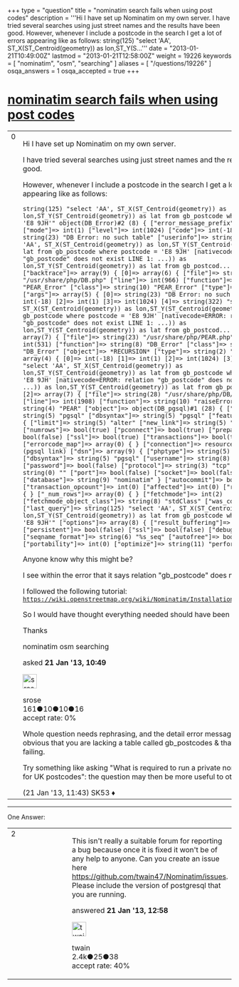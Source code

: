 +++
type = "question"
title = "nominatim search fails when using post codes"
description = '''Hi I have set up Nominatim on my own server. I have tried several searches using just street names and the results have been good. However, whenever I include a postcode in the search I get a lot of errors appearing like as follows: string(125) &quot;select &#x27;AA&#x27;, ST_X(ST_Centroid(geometry)) as lon,ST_Y(S...'''
date = "2013-01-21T10:49:00Z"
lastmod = "2013-01-21T12:58:00Z"
weight = 19226
keywords = [ "nominatim", "osm", "searching" ]
aliases = [ "/questions/19226" ]
osqa_answers = 1
osqa_accepted = true
+++

<div class="headNormal">

# [nominatim search fails when using post codes](/questions/19226/nominatim-search-fails-when-using-post-codes)

</div>

<div id="main-body">

<div id="askform">

<table id="question-table" style="width:100%;">
<colgroup>
<col style="width: 50%" />
<col style="width: 50%" />
</colgroup>
<tbody>
<tr>
<td style="width: 30px; vertical-align: top"><div class="vote-buttons">
<span id="post-19226-upvote" class="ajax-command post-vote up" rel="nofollow" title="I like this post (click again to cancel)"> </span>
<div id="post-19226-score" class="post-score" title="current number of votes">
0
</div>
<span id="post-19226-downvote" class="ajax-command post-vote down" rel="nofollow" title="I dont like this post (click again to cancel)"> </span> <span id="favorite-mark" class="ajax-command favorite-mark" rel="nofollow" title="mark/unmark this question as favorite (click again to cancel)"> </span>
<div id="favorite-count" class="favorite-count">
&#10;</div>
</div></td>
<td><div id="item-right">
<div class="question-body">
<p>Hi I have set up Nominatim on my own server.</p>
<p>I have tried several searches using just street names and the results have been good.</p>
<p>However, whenever I include a postcode in the search I get a lot of errors appearing like as follows:</p>
<pre><code>string(125) &quot;select &#39;AA&#39;, ST_X(ST_Centroid(geometry)) as lon,ST_Y(ST_Centroid(geometry)) as lat from gb_postcode where postcode = &#39;E8 9JH&#39;&quot; object(DB_Error)#2 (8) { [&quot;error_message_prefix&quot;]=&gt; string(0) &quot;&quot; [&quot;mode&quot;]=&gt; int(1) [&quot;level&quot;]=&gt; int(1024) [&quot;code&quot;]=&gt; int(-18) [&quot;message&quot;]=&gt; string(23) &quot;DB Error: no such table&quot; [&quot;userinfo&quot;]=&gt; string(322) &quot;select &#39;AA&#39;, ST_X(ST_Centroid(geometry)) as lon,ST_Y(ST_Centroid(geometry)) as lat from gb_postcode where postcode = &#39;E8 9JH&#39; [nativecode=ERROR: relation &quot;gb_postcode&quot; does not exist LINE 1: ...)) as lon,ST_Y(ST_Centroid(geometry)) as lat from gb_postcod... ^]&quot; [&quot;backtrace&quot;]=&gt; array(9) { [0]=&gt; array(6) { [&quot;file&quot;]=&gt; string(21) &quot;/usr/share/php/DB.php&quot; [&quot;line&quot;]=&gt; int(966) [&quot;function&quot;]=&gt; string(10) &quot;PEAR_Error&quot; [&quot;class&quot;]=&gt; string(10) &quot;PEAR_Error&quot; [&quot;type&quot;]=&gt; string(2) &quot;-&gt;&quot; [&quot;args&quot;]=&gt; array(5) { [0]=&gt; string(23) &quot;DB Error: no such table&quot; [1]=&gt; int(-18) [2]=&gt; int(1) [3]=&gt; int(1024) [4]=&gt; string(322) &quot;select &#39;AA&#39;, ST_X(ST_Centroid(geometry)) as lon,ST_Y(ST_Centroid(geometry)) as lat from gb_postcode where postcode = &#39;E8 9JH&#39; [nativecode=ERROR: relation &quot;gb_postcode&quot; does not exist LINE 1: ...)) as lon,ST_Y(ST_Centroid(geometry)) as lat from gb_postcod... ^]&quot; } } [1]=&gt; array(7) { [&quot;file&quot;]=&gt; string(23) &quot;/usr/share/php/PEAR.php&quot; [&quot;line&quot;]=&gt; int(531) [&quot;function&quot;]=&gt; string(8) &quot;DB_Error&quot; [&quot;class&quot;]=&gt; string(8) &quot;DB_Error&quot; [&quot;object&quot;]=&gt; *RECURSION* [&quot;type&quot;]=&gt; string(2) &quot;-&gt;&quot; [&quot;args&quot;]=&gt; array(4) { [0]=&gt; int(-18) [1]=&gt; int(1) [2]=&gt; int(1024) [3]=&gt; string(322) &quot;select &#39;AA&#39;, ST_X(ST_Centroid(geometry)) as lon,ST_Y(ST_Centroid(geometry)) as lat from gb_postcode where postcode = &#39;E8 9JH&#39; [nativecode=ERROR: relation &quot;gb_postcode&quot; does not exist LINE 1: ...)) as lon,ST_Y(ST_Centroid(geometry)) as lat from gb_postcod... ^]&quot; } } [2]=&gt; array(7) { [&quot;file&quot;]=&gt; string(28) &quot;/usr/share/php/DB/common.php&quot; [&quot;line&quot;]=&gt; int(1908) [&quot;function&quot;]=&gt; string(10) &quot;raiseError&quot; [&quot;class&quot;]=&gt; string(4) &quot;PEAR&quot; [&quot;object&quot;]=&gt; object(DB_pgsql)#1 (28) { [&quot;phptype&quot;]=&gt; string(5) &quot;pgsql&quot; [&quot;dbsyntax&quot;]=&gt; string(5) &quot;pgsql&quot; [&quot;features&quot;]=&gt; array(7) { [&quot;limit&quot;]=&gt; string(5) &quot;alter&quot; [&quot;new_link&quot;]=&gt; string(5) &quot;4.3.0&quot; [&quot;numrows&quot;]=&gt; bool(true) [&quot;pconnect&quot;]=&gt; bool(true) [&quot;prepare&quot;]=&gt; bool(false) [&quot;ssl&quot;]=&gt; bool(true) [&quot;transactions&quot;]=&gt; bool(true) } [&quot;errorcode_map&quot;]=&gt; array(0) { } [&quot;connection&quot;]=&gt; resource(14) of type (pgsql link) [&quot;dsn&quot;]=&gt; array(9) { [&quot;phptype&quot;]=&gt; string(5) &quot;pgsql&quot; [&quot;dbsyntax&quot;]=&gt; string(5) &quot;pgsql&quot; [&quot;username&quot;]=&gt; string(8) &quot;www-data&quot; [&quot;password&quot;]=&gt; bool(false) [&quot;protocol&quot;]=&gt; string(3) &quot;tcp&quot; [&quot;hostspec&quot;]=&gt; string(0) &quot;&quot; [&quot;port&quot;]=&gt; bool(false) [&quot;socket&quot;]=&gt; bool(false) [&quot;database&quot;]=&gt; string(9) &quot;nominatim&quot; } [&quot;autocommit&quot;]=&gt; bool(true) [&quot;transaction_opcount&quot;]=&gt; int(0) [&quot;affected&quot;]=&gt; int(0) [&quot;row&quot;]=&gt; array(0) { } [&quot;_num_rows&quot;]=&gt; array(0) { } [&quot;fetchmode&quot;]=&gt; int(2) [&quot;fetchmode_object_class&quot;]=&gt; string(8) &quot;stdClass&quot; [&quot;was_connected&quot;]=&gt; NULL [&quot;last_query&quot;]=&gt; string(125) &quot;select &#39;AA&#39;, ST_X(ST_Centroid(geometry)) as lon,ST_Y(ST_Centroid(geometry)) as lat from gb_postcode where postcode = &#39;E8 9JH&#39;&quot; [&quot;options&quot;]=&gt; array(8) { [&quot;result_buffering&quot;]=&gt; int(500) [&quot;persistent&quot;]=&gt; bool(false) [&quot;ssl&quot;]=&gt; bool(false) [&quot;debug&quot;]=&gt; int(0) [&quot;seqname_format&quot;]=&gt; string(6) &quot;%s_seq&quot; [&quot;autofree&quot;]=&gt; bool(false) [&quot;portability&quot;]=&gt; int(0) [&quot;optimize&quot;]=&gt; string(11) &quot;performance&quot; } [&quot;last</code></pre>
<p>Anyone know why this might be?</p>
<p>I see within the error that it says relation "gb_postcode" does not exist.</p>
<p>I followed the following tutorial: <a href="https://wiki.openstreetmap.org/wiki/Nominatim/Installation#Ubuntu.2FDebian"><code>https://wiki.openstreetmap.org/wiki/Nominatim/Installation#Ubuntu.2FDebian</code></a></p>
<p>So I would have thought everything needed should have been installed.</p>
<p>Thanks</p>
</div>
<div id="question-tags" class="tags-container tags">
<span class="post-tag tag-link-nominatim" rel="tag" title="see questions tagged &#39;nominatim&#39;">nominatim</span> <span class="post-tag tag-link-osm" rel="tag" title="see questions tagged &#39;osm&#39;">osm</span> <span class="post-tag tag-link-searching" rel="tag" title="see questions tagged &#39;searching&#39;">searching</span>
</div>
<div id="question-controls" class="post-controls">
&#10;</div>
<div class="post-update-info-container">
<div class="post-update-info post-update-info-user">
<p>asked <strong>21 Jan '13, 10:49</strong></p>
<img src="https://secure.gravatar.com/avatar/8f19a0a6b0afe902c224e03a8eb38ece?s=32&amp;d=identicon&amp;r=g" class="gravatar" width="32" height="32" alt="srose&#39;s gravatar image" />
<p><span>srose</span><br />
<span class="score" title="161 reputation points">161</span><span title="10 badges"><span class="badge1">●</span><span class="badgecount">10</span></span><span title="10 badges"><span class="silver">●</span><span class="badgecount">10</span></span><span title="16 badges"><span class="bronze">●</span><span class="badgecount">16</span></span><br />
<span class="accept_rate" title="Rate of the user&#39;s accepted answers">accept rate:</span> <span title="srose has no accepted answers">0%</span></p>
</div>
</div>
<div id="comments-container-19226" class="comments-container">
<span id="19232"></span>
<div id="comment-19232" class="comment">
<div id="post-19232-score" class="comment-score">
&#10;</div>
<div class="comment-text">
<p>Whole question needs rephrasing, and the detail error message removing. It's obvious that you are lacking a table called gb_postcodes &amp; that's why this is failing.</p>
<p>Try something like asking "What is required to run a private nominatim instance for UK postcodes": the question may then be more useful to others.</p>
</div>
<div id="comment-19232-info" class="comment-info">
<span class="comment-age">(21 Jan '13, 11:43)</span> <span class="comment-user userinfo">SK53 ♦</span>
</div>
</div>
</div>
<div id="comment-tools-19226" class="comment-tools">
&#10;</div>
<div class="clear">
&#10;</div>
<div id="comment-19226-form-container" class="comment-form-container">
&#10;</div>
<div class="clear">
&#10;</div>
</div></td>
</tr>
</tbody>
</table>

------------------------------------------------------------------------

<div class="tabBar">

<span id="sort-top"></span>

<div class="headQuestions">

One Answer:

</div>

</div>

<span id="19233"></span>

<div id="answer-container-19233" class="answer accepted-answer">

<table style="width:100%;">
<colgroup>
<col style="width: 50%" />
<col style="width: 50%" />
</colgroup>
<tbody>
<tr>
<td style="width: 30px; vertical-align: top"><div class="vote-buttons">
<span id="post-19233-upvote" class="ajax-command post-vote up" rel="nofollow" title="I like this post (click again to cancel)"> </span>
<div id="post-19233-score" class="post-score" title="current number of votes">
2
</div>
<span id="post-19233-downvote" class="ajax-command post-vote down" rel="nofollow" title="I dont like this post (click again to cancel)"> </span> <span class="accept-answer on" rel="nofollow" title="srose has selected this answer as the correct answer"> </span>
</div></td>
<td><div class="item-right">
<div class="answer-body">
<p>This isn't really a suitable forum for reporting a bug because once it is fixed it won't be of any help to anyone. Can you create an issue here <a href="https://github.com/twain47/Nominatim/issues">https://github.com/twain47/Nominatim/issues</a>. Please include the version of postgresql that you are running.</p>
</div>
<div class="answer-controls post-controls">
&#10;</div>
<div class="post-update-info-container">
<div class="post-update-info post-update-info-user">
<p>answered <strong>21 Jan '13, 12:58</strong></p>
<img src="https://secure.gravatar.com/avatar/bda08a105bb6a4a606d47c1b27187fac?s=32&amp;d=identicon&amp;r=g" class="gravatar" width="32" height="32" alt="twain&#39;s gravatar image" />
<p><span>twain</span><br />
<span class="score" title="2381 reputation points"><span>2.4k</span></span><span title="25 badges"><span class="silver">●</span><span class="badgecount">25</span></span><span title="38 badges"><span class="bronze">●</span><span class="badgecount">38</span></span><br />
<span class="accept_rate" title="Rate of the user&#39;s accepted answers">accept rate:</span> <span title="twain has 15 accepted answers">40%</span></p>
</div>
</div>
<div id="comments-container-19233" class="comments-container">
&#10;</div>
<div id="comment-tools-19233" class="comment-tools">
&#10;</div>
<div class="clear">
&#10;</div>
<div id="comment-19233-form-container" class="comment-form-container">
&#10;</div>
<div class="clear">
&#10;</div>
</div></td>
</tr>
</tbody>
</table>

</div>

<div class="paginator-container-left">

</div>

</div>

</div>

